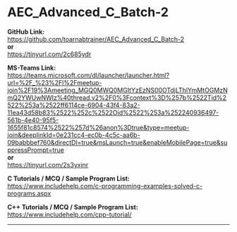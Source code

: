 # AEC_Advanced_C_Batch-2

**GitHub Link:**<br>
https://github.com/toarnabtrainer/AEC_Advanced_C_Batch-2 <br>
**or**<br>
https://tinyurl.com/2c685ydr

**MS-Teams Link:** <br>
https://teams.microsoft.com/dl/launcher/launcher.html?url=%2F_%23%2Fl%2Fmeetup-join%2F19%3Ameeting_MGQ0MWQ0MGItYzEzNS00OTdjLThlYmMtOGMzNmQ2YWUwNWIz%40thread.v2%2F0%3Fcontext%3D%257b%2522Tid%2522%253a%2522ff6114ce-6904-43f4-83a2-11ea43d58b83%2522%252c%2522Oid%2522%253a%252240936497-561b-4e40-95f5-1655f81c8574%2522%257d%26anon%3Dtrue&type=meetup-join&deeplinkId=0e231cc4-ec0b-4c5c-aa6b-09babbbef760&directDl=true&msLaunch=true&enableMobilePage=true&suppressPrompt=true
<br> **or** <br>
https://tinyurl.com/2s3yxjnr

**C Tutorials / MCQ / Sample Program List:** <br>
https://www.includehelp.com/c-programming-examples-solved-c-programs.aspx

**C++ Tutorials / MCQ / Sample Program List:** <br>
https://www.includehelp.com/cpp-tutorial/

<hr>
